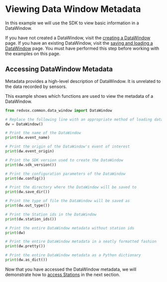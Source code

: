 # Viewing Data Window Metadata

In this example we will use the SDK to view basic information in a DataWindow.

If you have not created a DataWindow, visit the [creating a DataWindow](00_create_data_window.md) page.
If you have an existing DataWindow, visit the 
[saving and loading a DataWindow](00b_save_load_data_window.md#loading-a-pre-constructed-datawindow) page.
You must have performed this step before working with the examples on this page.

## Accessing DataWindow Metadata

Metadata provides a high-level description of DataWindow.  It is unrelated to the data recorded by sensors.

This example shows which functions are used to view the metadata of a DataWindow.

```python
from redvox.common.data_window import DataWindow

# Replace the following line with an appropriate method of loading data
dw = DataWindow()

# Print the name of the DataWindow
print(dw.event_name)

# Print the origin of the DataWindow's event of interest
print(dw.event_origin)

# Print the SDK version used to create the DataWindow
print(dw.sdk_version())

# Print the configuration parameters of the DataWindow
print(dw.config())

# Print the directory where the DataWindow will be saved to
print(dw.save_dir())

# Print the type of file the DataWindow will be saved as
print(dw.out_type())

# Print the Station ids in the DataWindow
print(dw.station_ids())

# Print the entire DataWindow metadata without station ids
print(dw)

# Print the entire DataWindow metadata in a neatly formatted fashion
print(dw.pretty())

# Print the entire DataWindow metadata as a Python dictionary
print(dw.as_dict())
```

Now that you have accessed the DataWindow metadata, we will demonstrate how to [access Stations](02_station.md) 
in the next section.
